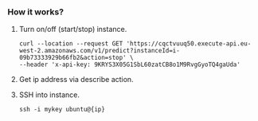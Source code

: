 ### How it works?

1. Turn on/off (start/stop) instance. 
    ```
    curl --location --request GET 'https://cqctvuuq50.execute-api.eu-west-2.amazonaws.com/v1/predict?instanceId=i-09b73333929b66fb2&action=stop' \
    --header 'x-api-key: 9KRYS3X05G1SbL60zatCB8o1M9RvgGyoTQ4gaUda'
    ```

2. Get ip address via describe action.
3. SSH into instance. 
    ```
    ssh -i mykey ubuntu@{ip}
    ```